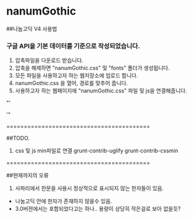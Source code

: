 nanumGothic
===========

##나눔고딕 V4 사용법
### 구글 API을 기본 데이터를 기준으로 작성되었습니다.

1. 압축파일을 다운로드 받습니다.
2. 압축을 해제하면 "nanumGothic.css" 및 "fonts" 폴더가 생성됩니다.
3. 모든 파일을 사용하고자 하는 웹저장소에 업로드 합니다.
4. nanumGothic.css 을 열어, 경로를 맞추어 줍니다.
5. 사용하고자 하는 웹페이지에 "nanumGothic.css" 파일 및 js을 연결해줍니다.

"'
<link rel="stylesheet" type="text/css" href="nanumGothic.css" id="nanumGothicCSS" /> <!-- id부분을 수정하지 마세요. -->
<script type="text/javascript" src="nanumGothic.js"></script>
'"

=========================================

##TODO.
1. css 및 js min파일로 연결
 grunt-contrib-uglify
 grunt-contrib-cssmin


=========================================

##현재까지의 오류
1. 사파리에서 한문을 사용시 정상적으로 표시되지 않는 한자들이 있음.
- 나눔고딕 안에 한자가 존재하지 않을수 있음.
- 3.0버젼에서는 포함되었다고는 하나.. 용량이 상당히 작은걸로 보아 없을듯?
